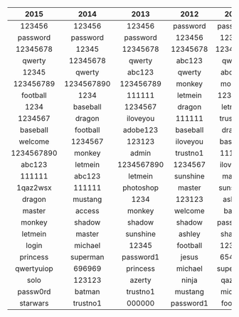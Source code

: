 | 2015 | 2014 | 2013 | 2012 | 2011 |
|:----:|:----:|:----:|:----:|:----:|
| 123456 | 123456 | 123456 | password | password |
| password | password | password | 123456 | 123456 |
| 12345678 | 12345 | 12345678 | 12345678 | 12345678 |
| qwerty | 12345678 | qwerty | abc123 | qwerty |
| 12345 | qwerty | abc123 | qwerty | abc123 |
| 123456789 | 1234567890 | 123456789 | monkey | monkey |
| football | 1234 | 111111 | letmein | 1234567 |
| 1234 | baseball | 1234567 | dragon | letmein |
| 1234567 | dragon | iloveyou | 111111 | trustno1 |
| baseball | football | adobe123 | baseball | dragon |
| welcome | 1234567 | 123123 | iloveyou | baseball |
| 1234567890 | monkey | admin | trustno1 | 111111 |
| abc123 | letmein | 1234567890 | 1234567 | iloveyou |
| 111111 | abc123 | letmein | sunshine | master |
| 1qaz2wsx | 111111 | photoshop | master | sunshine |
| dragon | mustang | 1234 | 123123 | ashley |
| master | access | monkey | welcome | bailey |
| monkey | shadow | shadow | shadow | passw0rd |
| letmein | master | sunshine | ashley | shadow |
| login | michael | 12345 | football | 123123 |
| princess | superman | password1 | jesus | 654321 |
| qwertyuiop | 696969 | princess | michael | superman |
| solo | 123123 | azerty | ninja | qazwsx |
| passw0rd | batman | trustno1 | mustang | michael |
| starwars | trustno1 | 000000 | password1 | football |
